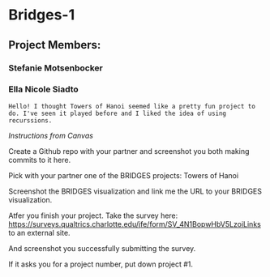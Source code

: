 # Bridges-1
## Project Members:
### Stefanie Motsenbocker
### Ella Nicole Siadto
    Hello! I thought Towers of Hanoi seemed like a pretty fun project to do. I've seen it played before and I liked the idea of using recurssions.


*Instructions from Canvas*

Create a Github repo with your partner and screenshot you both making commits to it here.

Pick with your partner one of the BRIDGES projects: Towers of Hanoi

Screenshot the BRIDGES visualization and link me the URL to your BRIDGES visualization.

Atfer you finish your project. Take the survey here: https://surveys.qualtrics.charlotte.edu/jfe/form/SV_4N1BopwHbV5LzoiLinks to an external site.

And screenshot you successfully submitting the survey.

If it asks you for a project number, put down project #1.
